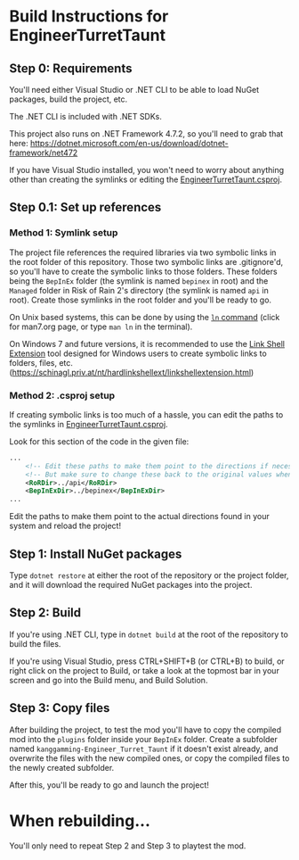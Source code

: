 ﻿# Build Instructions for EngineerTurretTaunt

## Step 0: Requirements

You'll need either Visual Studio or .NET CLI to be able to load NuGet packages, build the project, etc.

The .NET CLI is included with .NET SDKs.

This project also runs on .NET Framework 4.7.2, so you'll need to grab that here: https://dotnet.microsoft.com/en-us/download/dotnet-framework/net472

If you have Visual Studio installed, you won't need to worry about anything other than creating the symlinks or editing the [EngineerTurretTaunt.csproj](./EngineerTurretTaunt/EngineerTurretTaunt.csproj).

## Step 0.1: Set up references

### Method 1: Symlink setup

The project file references the required libraries via two symbolic links in the root folder of this repository. Those two symbolic links are .gitignore'd, so you'll have to create the symbolic links to those folders. These folders being the `BepInEx` folder (the symlink is named `bepinex` in root) and the `Managed` folder in Risk of Rain 2's directory (the symlink is named `api` in root). Create those symlinks in the root folder and you'll be ready to go.

On Unix based systems, this can be done by using the [`ln` command](https://man7.org/linux/man-pages/man1/ln.1.html) (click for man7.org page, or type `man ln` in the terminal).

On Windows 7 and future versions, it is recommended to use the [Link Shell Extension](https://schinagl.priv.at/nt/hardlinkshellext/linkshellextension.html) tool designed for Windows users to create symbolic links to folders, files, etc. (https://schinagl.priv.at/nt/hardlinkshellext/linkshellextension.html)

### Method 2: .csproj setup

If creating symbolic links is too much of a hassle, you can edit the paths to the symlinks in [EngineerTurretTaunt.csproj](./EngineerTurretTaunt/EngineerTurretTaunt.csproj).

Look for this section of the code in the given file:

```xml
...
    <!-- Edit these paths to make them point to the directions if necessary. -->
    <!-- But make sure to change these back to the original values when making a pull request! -->
    <RoRDir>../api</RoRDir>
    <BepInExDir>../bepinex</BepInExDir>
...
```

Edit the paths to make them point to the actual directions found in your system and reload the project!

## Step 1: Install NuGet packages

Type `dotnet restore` at either the root of the repository or the project folder, and it will download the required NuGet packages into the project.

## Step 2: Build

If you're using .NET CLI, type in `dotnet build` at the root of the repository to build the files.

If you're using Visual Studio, press CTRL+SHIFT+B (or CTRL+B) to build, or right click on the project to Build, or take a look at the topmost bar in your screen and go into the Build menu, and Build Solution.

## Step 3: Copy files

After building the project, to test the mod you'll have to copy the compiled mod into the `plugins` folder inside your `BepInEx` folder. Create a subfolder named `kanggamming-Engineer_Turret_Taunt` if it doesn't exist already, and overwrite the files with the new compiled ones, or copy the compiled files to the newly created subfolder.

After this, you'll be ready to go and launch the project!

# When rebuilding...

You'll only need to repeat Step 2 and Step 3 to playtest the mod.